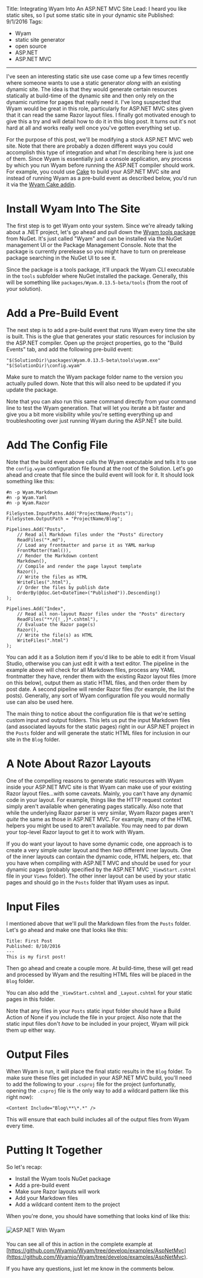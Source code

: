 Title: Integrating Wyam Into An ASP.NET MVC Site
Lead: I heard you like static sites, so I put some static site in your dynamic site
Published: 9/1/2016
Tags:
  - Wyam
  - static site generator
  - open source
  - ASP.NET
  - ASP.NET MVC
---
I've seen an interesting static site use case come up a few times recently where someone wants to use a static generator *along* with an existing dynamic site. The idea is that they would generate certain resources statically at build-time of the dynamic site and then only rely on the dynamic runtime for pages that really need it. I've long suspected that Wyam would be great in this role, particularly for ASP.NET MVC sites given that it can read the same Razor layout files. I finally got motivated enough to give this a try and will detail how to do it in this blog post. It turns out it's not hard at all and works really well once you've gotten everything set up.

For the purpose of this post, we'll be modifying a stock ASP.NET MVC web site. Note that there are probably a dozen different ways you could accomplish this type of integration and what I'm describing here is just one of them. Since Wyam is essentially just a console application, any process by which you run Wyam before running the ASP.NET compiler should work. For example, you could use [Cake](http://cakebuild.net/) to build your ASP.NET MVC site and instead of running Wyam as a pre-build event as described below, you'd run it via the [Wyam Cake addin](http://cakebuild.net/addins/category/static%20site%20generation).

# Install Wyam Into The Site

The first step is to get Wyam onto your system. Since we're already talking about a .NET project, let's go ahead and pull down the [Wyam tools package](https://www.nuget.org/packages/Wyam) from NuGet. It's just called "Wyam" and can be installed via the NuGet management UI or the Package Management Console. Note that the package is currently prerelease so you might have to turn on prerelease package searching in the NuGet UI to see it.

Since the package is a tools package, it'll unpack the Wyam CLI executable in the `tools` subfolder where NuGet installed the package. Generally, this will be something like `packages/Wyam.0.13.5-beta/tools` (from the root of your solution).

# Add a Pre-Build Event

The next step is to add a pre-build event that runs Wyam every time the site is built. This is the glue that generates your static resources for inclusion by the ASP.NET compiler. Open up the project properties, go to the "Build Events" tab, and add the following pre-build event:

```
"$(SolutionDir)\packages\Wyam.0.13.5-beta\tools\wyam.exe" "$(SolutionDir)\config.wyam"
```

Make sure to match the Wyam package folder name to the version you actually pulled down. Note that this will also need to be updated if you update the package.

Note that you can also run this same command directly from your command line to test the Wyam generation. That will let you iterate a bit faster and give you a bit more visibility while you're setting everything up and troubleshooting over just running Wyam during the ASP.NET site build.

# Add The Config File

Note that the build event above calls the Wyam executable and tells it to use the `config.wyam` configuration file found at the root of the Solution. Let's go ahead and create that file since the build event will look for it. It should look something like this:

```
#n -p Wyam.Markdown
#n -p Wyam.Yaml
#n -p Wyam.Razor

FileSystem.InputPaths.Add("ProjectName/Posts");
FileSystem.OutputPath = "ProjectName/Blog";

Pipelines.Add("Posts",
	// Read all Markdown files under the "Posts" directory
	ReadFiles("*.md"),
	// Load any frontmatter and parse it as YAML markup
	FrontMatter(Yaml()),
	// Render the Markdown content
	Markdown(),
	// Compile and render the page layout template
	Razor(),
	// Write the files as HTML
	WriteFiles(".html"),
	// Order the files by publish date
	OrderBy(@doc.Get<DateTime>("Published")).Descending()
);

Pipelines.Add("Index",
	// Read all non-layout Razor files under the "Posts" directory
	ReadFiles("**/{!_,}*.cshtml"),
	// Evaluate the Razor page(s)
	Razor(),
	// Write the file(s) as HTML
	WriteFiles(".html")
);
```

You can add it as a Solution item if you'd like to be able to edit it from Visual Studio, otherwise you can just edit it with a text editor. The pipeline in the example above will check for all Markdown files, process any YAML frontmatter they have, render them with the existing Razor layout files (more on this below), output them as static HTML files, and then order them by post date. A second pipeline will render Razor files (for example, the list the posts). Generally, any sort of Wyam configuration file you would normally use can also be used here.

The main thing to notice about the configuration file is that we're setting custom input and output folders. This lets us put the input Markdown files (and associated layouts for the static pages) right in our ASP.NET project in the `Posts` folder and will generate the static HTML files for inclusion in our site in the `Blog` folder.

# A Note About Razor Layouts

One of the compelling reasons to generate static resources with Wyam inside your ASP.NET MVC site is that Wyam can make use of your existing Razor layout files...with some caveats. Mainly, you can't have any dynamic code in your layout. For example, things like the HTTP request context simply aren't available when generating pages statically. Also note that while the underlying Razor parser is very similar, Wyam Razor pages aren't *quite* the same as those in ASP.NET MVC. For example, many of the HTML helpers you might be used to aren't available. You may need to par down your top-level Razor layout to get it to work with Wyam.

If you do want your layout to have some dynamic code, one approach is to create a very simple outer layout and then two different inner layouts. One of the inner layouts can contain the dynamic code, HTML helpers, etc. that you have when compiling with ASP.NET MVC and should be used for your dynamic pages (probably specified by the ASP.NET MVC `_ViewStart.cshtml` file in your `Views` folder). The other inner layout can be used by your static pages and should go in the `Posts` folder that Wyam uses as input.

# Input Files

I mentioned above that we'll pull the Markdown files from the `Posts` folder. Let's go ahead and make one that looks like this:

```
Title: First Post
Published: 8/10/2016
---
This is my first post!
```

Then go ahead and create a couple more. At build-time, these will get read and processed by Wyam and the resulting HTML files will be placed in the `Blog` folder.

You can also add the `_ViewStart.cshtml` and `_Layout.cshtml` for your static pages in this folder.

Note that any files in your `Posts` static input folder should have a Build Action of None if you include the file in your project. Also note that the static input files don't *have* to be included in your project, Wyam will pick them up either way.

# Output Files

When Wyam is run, it will place the final static results in the `Blog` folder. To make sure these files get included in your ASP.NET MVC build, you'll need to add the following to your `.csproj` file for the project (unfortunatly, opening the `.csproj` file is the only way to add a wildcard pattern like this right now):

```
<Content Include="Blog\**\*.*" />
``` 

This will ensure that each build includes all of the output files from Wyam every time.

# Putting It Together

So let's recap:

* Install the Wyam tools NuGet package
* Add a pre-build event
* Make sure Razor layouts will work
* Add your Markdown files
* Add a wildcard content item to the project

When you're done, you should have something that looks kind of like this:

<img src="/posts/images/wyam-aspnet.png" alt="ASP.NET With Wyam" class="img-fluid" style="margin-top: 6px; margin-bottom: 6px;">

You can see all of this in action in the complete example at [https://github.com/Wyamio/Wyam/tree/develop/examples/AspNetMvc](https://github.com/Wyamio/Wyam/tree/develop/examples/AspNetMvc).

If you have any questions, just let me know in the comments below.
